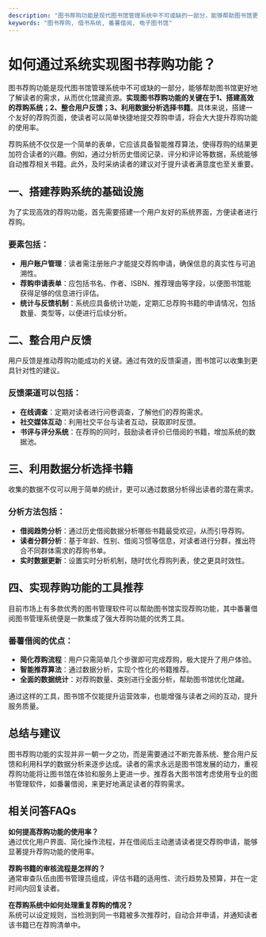 ```yaml
---
description: "图书荐购功能是现代图书馆管理系统中不可或缺的一部分，能够帮助图书馆更好地了解读者的需求，从而优化馆藏资源。**实现图书荐购功能的关键在于1、搭建高效的荐购系统；2、整合用户反馈；3、利用数据分析选择书籍**。具体来说，搭建一个友好的荐购页面，使读者可以简单快捷地提交荐购申请，将会大大提升荐购功能的使用率。"
keywords: "图书荐购, 借书系统, 番薯借阅, 电子图书馆"
---
```

# 如何通过系统实现图书荐购功能？

图书荐购功能是现代图书馆管理系统中不可或缺的一部分，能够帮助图书馆更好地了解读者的需求，从而优化馆藏资源。**实现图书荐购功能的关键在于1、搭建高效的荐购系统；2、整合用户反馈；3、利用数据分析选择书籍**。具体来说，搭建一个友好的荐购页面，使读者可以简单快捷地提交荐购申请，将会大大提升荐购功能的使用率。

荐购系统不仅仅是一个简单的表单，它应该具备智能推荐算法，使得荐购的结果更加符合读者的兴趣。例如，通过分析历史借阅记录、评分和评论等数据，系统能够自动推荐相关书籍。此外，及时采纳读者的建议对于提升读者满意度也至关重要。

## **一、搭建荐购系统的基础设施**

为了实现高效的荐购功能，首先需要搭建一个用户友好的系统界面，方便读者进行荐购。

### **要素包括：**

- **用户账户管理**：读者需注册账户才能提交荐购申请，确保信息的真实性与可追溯性。
- **荐购申请表单**：应包括书名、作者、ISBN、推荐理由等字段，以便图书馆能获得足够的信息进行评估。
- **统计与反馈机制**：系统应具备统计功能，定期汇总荐购书籍的申请情况，包括数量、类型等，以便进行后续分析。

## **二、整合用户反馈**

用户反馈是推动荐购功能成功的关键。通过有效的反馈渠道，图书馆可以收集到更具针对性的建议。

### **反馈渠道可以包括：**

- **在线调查**：定期对读者进行问卷调查，了解他们的荐购需求。
- **社交媒体互动**：利用社交平台与读者互动，获取即时反馈。
- **书评与评分系统**：在荐购的同时，鼓励读者评价已借阅的书籍，增加系统的数据池。

## **三、利用数据分析选择书籍**

收集的数据不仅可以用于简单的统计，更可以通过数据分析得出读者的潜在需求。

### **分析方法包括：**

- **借阅趋势分析**：通过历史借阅数据分析哪些书籍最受欢迎，从而引导荐购。
- **读者分群分析**：基于年龄、性别、借阅习惯等信息，对读者进行分群，推出符合不同群体需求的荐购书单。
- **实时数据更新**：设置实时分析机制，随时优化荐购列表，使之更具时效性。

## **四、实现荐购功能的工具推荐**

目前市场上有多款优秀的图书管理软件可以帮助图书馆实现荐购功能，其中番薯借阅图书管理系统便是一款集成了强大荐购功能的优秀工具。

### **番薯借阅的优点：**

- **简化荐购流程**：用户只需简单几个步骤即可完成荐购，极大提升了用户体验。
- **智能推荐算法**：通过数据分析，实现个性化的书籍推荐。
- **全面的数据统计**：对荐购数量、类别进行全面分析，帮助图书馆优化馆藏。

通过这样的工具，图书馆不仅能提升运营效率，也能增强与读者之间的互动，提升服务质量。

## **总结与建议**

图书荐购功能的实现并非一朝一夕之功，而是需要通过不断完善系统、整合用户反馈和利用科学的数据分析来逐步达成。读者的需求永远是图书馆发展的动力，重视荐购功能将让图书馆在体验和服务上更进一步。推荐各大图书馆考虑使用专业的图书管理软件，如番薯借阅，来更好地满足读者的荐购需求。

## **相关问答FAQs**

**如何提高荐购功能的使用率？**  
通过优化用户界面、简化操作流程，并在借阅后主动邀请读者提交荐购申请，能够显著提升荐购功能的使用率。

**荐购书籍的审核流程是怎样的？**  
通常审查队伍由图书管理员组成，评估书籍的适用性、流行趋势及预算，并在一定时间内回复读者。

**在荐购系统中如何处理重复荐购的情况？**  
系统可以设定规则，当检测到同一书籍被多次推荐时，自动合并申请，并通知读者该书籍已在荐购清单中。
